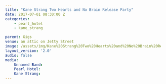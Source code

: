 ```yaml
---
title: "Kane Strang Two Hearts and No Brain Release Party"
date: 2017-07-01 08:30:00 Z
categories:
    - pearl_hotel
    - kane_strang

parent: Gigs
venue: an attic on Jetty Street
image: /assets/img/Kane%20Strang%20Two%20Hearts%20and%20No%20Brain%20Release%20Party/cover.jpg
layout_version: '2.0'
audio: false
media:
    Unnamed Band:
    Pearl Hotel:
    Kane Strang:
---
```


